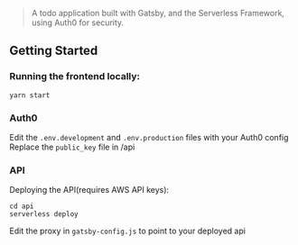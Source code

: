 > A todo application built with Gatsby, and the Serverless Framework, using Auth0 for security.

## Getting Started

### Running the frontend locally:

```
yarn start
```

### Auth0

Edit the `.env.development` and `.env.production` files with your Auth0 config
Replace the `public_key` file in /api

### API

Deploying the API(requires AWS API keys):

```
cd api
serverless deploy
```

Edit the proxy in `gatsby-config.js` to point to your deployed api

